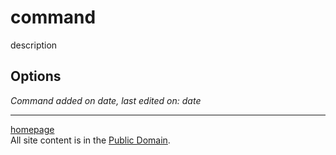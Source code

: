 # command
description

## Options

*Command added on date, last edited on: date*

---

[homepage](../index.html)\
All site content is in the [Public Domain](http://unlicense.org/).
